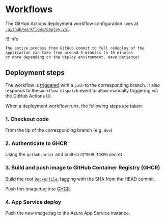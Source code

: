 # Workflows

The GitHub Actions deployment workflow configuration lives at [`.github/workflows/deploy.yml`][deploy].

!!! info

    The entire process from GitHub commit to full redeploy of the application can take from around 5 minutes to 10 minutes
    or more depending on the deploy environment. Have patience!

## Deployment steps

The workflow is [triggered][gh-actions-trigger] with a `push` to the corresponding branch. It also responds to the `workflow_dispatch` event to allow manually triggering via the GitHub Actions UI.

When a deployment workflow runs, the following steps are taken:

### 1. Checkout code

From the tip of the corresponding branch (e.g. `dev`)

### 2. Authenticate to GHCR

Using the `github.actor` and built-in `GITHUB_TOKEN` secret

### 3. Build and push image to GitHub Container Registry (GHCR)

Build the root [`Dockerfile`][dockerfile], tagging with the SHA from the HEAD commit.

Push this image:tag into [GHCR][ghcr].

### 4. App Service deploy

Push the new image:tag to the Azure App Service instance.

[deploy]: https://github.com/cal-itp/benefits/blob/dev/.github/workflows/deploy.yml
[dockerfile]: https://github.com/cal-itp/benefits/blob/dev/Dockerfile
[ghcr]: https://github.com/features/packages
[gh-actions-trigger]: https://docs.github.com/en/actions/reference/events-that-trigger-workflows

